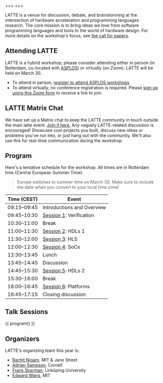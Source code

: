 +++
+++

LATTE is a venue for discussion, debate, and brainstorming at the intersection of hardware acceleration and programming languages research. The core mission is to bring ideas we love from software programming languages and tools to the world of hardware design. For more details on the workshop's focus, see [the call for papers][cfp].

## Attending LATTE

LATTE is a hybrid workshop; please consider attending either in person (in Rotterdam, co-located with [ASPLOS][]) or virtually (on Zoom). LATTE will be held on March 30.

* To attend in person, [register to attend ASPLOS workshops][asplos-reg].
* To attend virtually, no conference registration is required. Please [sign up using this Zoom form][zoom] to receive a link to join.

[asplos-reg]: https://www.asplos-conference.org/asplos2025/registration/
[zoom]: https://cornell.zoom.us/meeting/register/UfYN6ksoTLSbmm7gO1ApOA

## LATTE Matrix Chat

We have set up a Matrix chat to keep the LATTE community in touch outside the
main latte event. [Join it here.][matrix] Any vaguely LATTE-related discussion
is encouraged! Showcase cool projects you built, discuss new ideas or problems
you've run into, or just hang out with the community.
We'll also use this for real-time communication during the workshop.

## Program

Here's a tentative schedule for the workshop. All times are in Rotterdam time (Central European Summer Time).

> Europe switches to summer time on March 30. Make sure to include the date when you convert to your local time zone!

|Time (CEST) | Event |
|------------|-------|
| 09:15–09:45 | Introductions and Overview |
| 09:45–10:30 | [Session 1](#session-1): Verification |
| 10:30–11:00 | Break |
| 11:00–11:30 | [Session 2](#session-2): HDLs 1 |
| 11:30–12:00 | [Session 3](#session-3): HLS |
| 12:00–12:30 | [Session 4](#session-4): SoCs |
| 12:30–13:45 | Lunch |
| 13:45–14:45 | Discussion |
| 14:45–15:30 | [Session 5](#session-5): HDLs 2 |
| 15:30–16:00 | Break |
| 16:00–16:45 | [Session 6](#session-6): Platforms |
| 16:45–17:15 | Closing discussion |

## Talk Sessions

{{ program() }}


## Organizers

LATTE's organizing team this year is:

* [Rachit Nigam](https://rachit.pl), MIT & Jane Street
* [Adrian Sampson](https://www.cs.cornell.edu/~asampson/), Cornell
* [Frans Skarman](https://liu.se/en/employee/frask53), Linköping University
* [Edward Wang](https://edwardw.compdigitec.com/), MIT

[hotcrp]: https://latte.cs.cornell.edu/
[snapl]: http://cs.brown.edu/~sk/Memos/Conference-Discussion-Format/
[sigplanconf]: https://www.acm.org/binaries/content/assets/publications/consolidated-tex-template/acmart.pdf
[format-example]: https://github.com/cucapra/latte23/tree/main/camera-ready
[latte-21]: https://capra.cs.cornell.edu/latte21/
[latte-22]: https://capra.cs.cornell.edu/latte22/
[latte-23]: https://capra.cs.cornell.edu/latte23/
[latte-24]: https://capra.cs.cornell.edu/latte24/

[cfp]: @/cfp.md
[asplos]: https://www.asplos-conference.org/asplos2025/
[matrix]: https://matrix.to/#/#latte-chat:fossi-foundation.org
